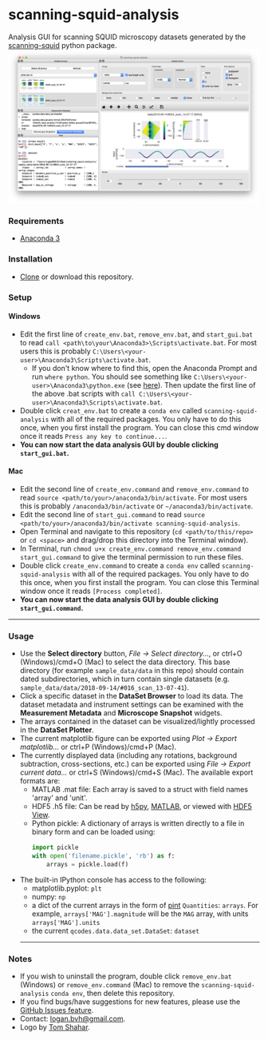 # scanning-squid-analysis
Analysis GUI for scanning SQUID microscopy datasets generated by the [scanning-squid](https://scanning-squid.readthedocs.io/en/latest/) python package.
![scanning-squid-analysis GUI](gui/img/screengrab.png)

### Requirements
- [Anaconda 3](https://www.anaconda.com/distribution/#download-section)

### Installation
- [Clone](https://help.github.com/en/articles/cloning-a-repository) or download this repository.

### Setup
#### Windows
- Edit the first line of `create_env.bat`, `remove_env.bat`, and `start_gui.bat` to read `call <path\to\your\Anaconda3>\Scripts\activate.bat`. For most users this is probably `C:\Users\<your-user>\Anaconda3\Scripts\activate.bat`. 
  - If you don't know where to find this, open the Anaconda Prompt and run `where python`. You should see something like `C:\Users\<your-user>\Anaconda3\python.exe` (see [here](https://docs.anaconda.com/anaconda/user-guide/tasks/integration/python-path/)). Then update the first line of the above .bat scripts with `call C:\Users\<your-user>\Anaconda3\Scripts\activate.bat`.
 - Double click `creat_env.bat` to create a `conda env` called `scanning-squid-analysis` with all of the required packages. You only have to do this once, when you first install the program. You can close this cmd window once it reads `Press any key to continue...`.
 - **You can now start the data analysis GUI by double clicking `start_gui.bat`.**
 
#### Mac
 - Edit the second line of `create_env.command` and `remove_env.command` to read `source <path/to/your>/anaconda3/bin/activate`. For most users this is probably `/anaconda3/bin/activate` or `~/anaconda3/bin/activate`.
 - Edit the second line of `start_gui.command` to read `source <path/to/your>/anaconda3/bin/activate scanning-squid-analysis`.
 - Open Terminal and navigate to this repository (`cd <path/to/this/repo>` or `cd <space>` and drag/drop this directory into the Terminal window).
 - In Terminal, run `chmod u+x create_env.command remove_env.command start_gui.command` to give the terminal permission to run these files.
 - Double click `create_env.command` to create a `conda env` called `scanning-squid-analysis` with all of the required packages. You only have to do this once, when you first install the program. You can close this Terminal window once it reads `[Process completed]`.
 - **You can now start the data analysis GUI by double clicking `start_gui.command`.**
 ---------------------------
 
### Usage
- Use the **Select directory** button, *File -> Select directory...*, or ctrl+O (Windows)/cmd+O (Mac) to select the data directory. This base directory (for example `sample_data/data` in this repo) should contain dated subdirectories, which in turn contain single datasets (e.g. `sample_data/data/2018-09-14/#016_scan_13-07-41`).
- Click a specific dataset in the **DataSet Browser** to load its data. The dataset metadata and instrument settings can be examined with the **Measurement Metadata** and **Microscope Snapshot** widgets.
- The arrays contained in the dataset can be visualized/lightly processed in the **DataSet Plotter**.
- The current matplotlib figure can be exported using *Plot -> Export matplotlib...* or ctrl+P (Windows)/cmd+P (Mac).
- The currently displayed data (including any rotations, background subtraction, cross-sections, etc.) can be exported using *File -> Export current data...* or ctrl+S (Windows)/cmd+S (Mac). The available export formats are:
  - MATLAB .mat file: Each array is saved to a struct with field names 'array' and 'unit'.
  - HDF5 .h5 file: Can be read by [h5py](https://www.h5py.org/), [MATLAB](https://www.mathworks.com/help/matlab/ref/h5read.html), or viewed with [HDF5 View](https://www.hdfgroup.org/downloads/hdfview/).
  - Python pickle: A dictionary of arrays is written directly to a file in binary form and can be loaded using:
    ```python
    import pickle
    with open('filename.pickle', 'rb') as f:
        arrays = pickle.load(f)
    ```
- The built-in IPython console has access to the following:
  - matplotlib.pyplot: `plt`
  - numpy: `np`
  - a dict of the current arrays in the form of [pint](https://pint.readthedocs.io/en/latest/) `Quantities`: `arrays`. For example, `arrays['MAG'].magnitude` will be the `MAG` array, with units `arrays['MAG'].units`
  - the current `qcodes.data.data_set.DataSet`: `dataset`
  -----------------------------

### Notes
- If you wish to uninstall the program, double click `remove_env.bat` (Windows) or `remove_env.command` (Mac) to remove the `scanning-squid-analysis` `conda env`, then delete this repository.
- If you find bugs/have suggestions for new features, please use the [GitHub Issues feature](https://github.com/loganbvh/scanning-squid-analysis/issues).
- Contact: logan.bvh@gmail.com.
- Logo by [Tom Shahar](http://www.tomshahar.io/).
